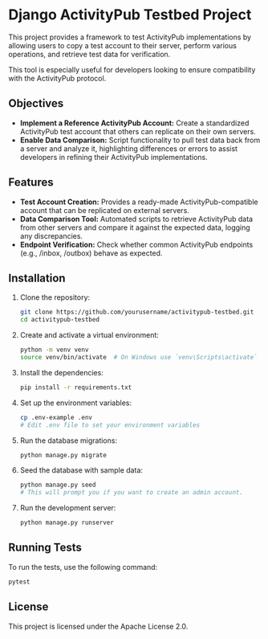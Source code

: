 # Django ActivityPub Testbed Project

This project provides a framework to test ActivityPub implementations by allowing users to copy a test account to their server, perform various operations, and retrieve test data for verification.

This tool is especially useful for developers looking to ensure compatibility with the ActivityPub protocol.

## Objectives

- **Implement a Reference ActivityPub Account:** Create a standardized ActivityPub test account that others can replicate on their own servers.
- **Enable Data Comparison:** Script functionality to pull test data back from a server and analyze it, highlighting differences or errors to assist developers in refining their ActivityPub implementations.

## Features

- **Test Account Creation:** Provides a ready-made ActivityPub-compatible account that can be replicated on external servers. 
- **Data Comparison Tool:** Automated scripts to retrieve ActivityPub data from other servers and compare it against the expected data, logging any discrepancies. 
- **Endpoint Verification:** Check whether common ActivityPub endpoints (e.g., /inbox, /outbox) behave as expected.


## Installation

1. Clone the repository:
    ```sh
    git clone https://github.com/yourusername/activitypub-testbed.git
    cd activitypub-testbed
    ```

2. Create and activate a virtual environment:
    ```sh
    python -m venv venv
    source venv/bin/activate  # On Windows use `venv\Scripts\activate`
    ```

3. Install the dependencies:
    ```sh
    pip install -r requirements.txt
    ```

4. Set up the environment variables:
    ```sh
    cp .env-example .env
    # Edit .env file to set your environment variables
    ```

5. Run the database migrations:
    ```sh
    python manage.py migrate
    ```

6. Seed the database with sample data:
    ```sh
    python manage.py seed
    # This will prompt you if you want to create an admin account.
    ```

7. Run the development server:
    ```sh
    python manage.py runserver
    ```

## Running Tests

To run the tests, use the following command:
```sh
pytest
```

## License
This project is licensed under the Apache License 2.0.